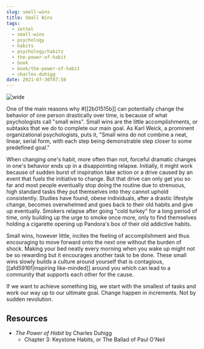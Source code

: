 ```yaml
---
slug: small-wins
title: Small Wins
tags:
  - zettel
  - small-wins
  - psychology
  - habits
  - psychology/habits
  - the-power-of-habit
  - book
  - book/the-power-of-habit
  - charles-duhigg
date: 2021-07-30T07:58
---
```



![wide](https://www.maxpixel.net/static/photo/1x/Medal-Reward-Award-Corporate-Organization-Business-3176450.jpg "image from Max Pixel (cc)")

One of the main reasons why #[[2b01515b]] can potentially change the behavior of
one person drastically over time, is because of what psychologists call "small
wins". Small wins are the little accomplishments, or subtasks that we do to
complete our main goal. As Karl Weick, a prominent organizational psychologists,
puts it, "Small wins do not combine a neat, linear, serial form, with each step
being demonstrable step closer to some predefined goal."

When changing one's habit, more often than not, forceful dramatic changes in
one's behavior ends up in a disappointing relapse. Initially, it might work
because of sudden burst of inspiration take action or a drive caused by an event
that fuels the initiative to change. But that drive can only get you so far and
most people eventually stop doing the routine due to strenuous, high standard
tasks they put themselves into they cannot uphold consistently. Studies have
found, obese individuals, after a drastic lifestyle change, becomes overwhelmed
and goes back to their old habits and give up eventually. Smokers relapse after
going "cold turkey" for a long period of time, only building up the urge to
smoke once more, only to find themselves holding a cigarette opening up
Pandora's box of their old addictive habits.

Small wins, however little, incites the feeling of accomplishment and thus
encouraging to move forward onto the next one without the burden of shock.
Making your bed neatly every morning when you wake up might not be so rewarding
but it encourages another task to be done. These small wins slowly builds
a culture around yourself that is contagious, [[afd5916f|inspiring like-minded]]
around you which can lead to a community that supports each other for the cause.

If we want to achieve something big, we start with the smallest of tasks and
work our way up to our ultimate goal. Change happen in increments. Not by sudden
revolution.

## Resources

- _The Power of Habit_ by Charles Duhigg
  - Chapter 3: Keystone Habits, or The Ballad of Paul O'Neil
